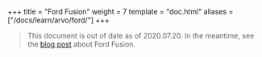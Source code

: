 +++
title = "Ford Fusion"
weight = 7
template = "doc.html"
aliases = ["/docs/learn/arvo/ford/"]
+++

> This document is out of date as of 2020.07.20. In the meantime, see the [blog
> post](https://urbit.org/blog/ford-fusion/) about Ford Fusion.
